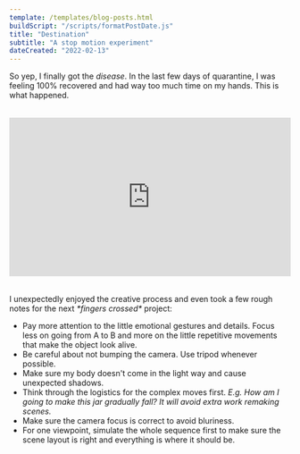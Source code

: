 ```yaml
---
template: /templates/blog-posts.html
buildScript: "/scripts/formatPostDate.js"
title: "Destination"
subtitle: "A stop motion experiment"
dateCreated: "2022-02-13"
---
```


So yep, I finally got the _disease_. In the last few days of quarantine, I was feeling 100% recovered and had way too much time on my hands. This is what happened.

<style>.embed-container { position: relative; margin: 2rem 0; padding-top: 56.25%; height: 0; overflow: hidden; max-width: 100%; } .embed-container iframe, .embed-container object, .embed-container embed { position: absolute; top: 0; left: 0; width: 100%; height: 100%; }</style>
<div class='embed-container'><iframe src='https://player.vimeo.com/video/695391932?byline=0&portrait=0' frameborder='0' allowFullScreen></iframe></div>

I unexpectedly enjoyed the creative process and even took a few rough notes for the next _\*fingers crossed\*_ project:

- Pay more attention to the little emotional gestures and details. Focus less on going from A to B and more on the little repetitive movements that make the object look alive.
- Be careful about not bumping the camera. Use tripod whenever possible.
- Make sure my body doesn't come in the light way and cause unexpected shadows.
- Think through the logistics for the complex moves first. _E.g. How am I going to make this jar gradually fall? It will avoid extra work remaking scenes._
- Make sure the camera focus is correct to avoid bluriness.
- For one viewpoint, simulate the whole sequence first to make sure the scene layout is right and everything is where it should be.
